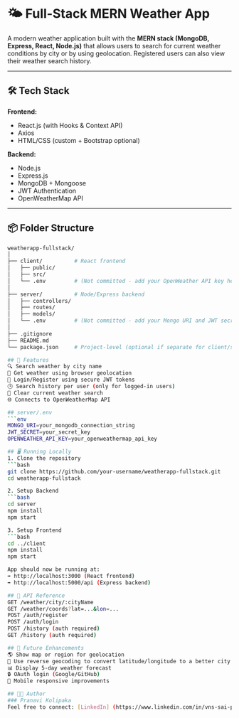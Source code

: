 # 🌤️ Full-Stack MERN Weather App

A modern weather application built with the **MERN stack (MongoDB, Express, React, Node.js)** that allows users to search for current weather conditions by city or by using geolocation. Registered users can also view their weather search history.

---

## 🛠️ Tech Stack

**Frontend:**  
- React.js (with Hooks & Context API)  
- Axios  
- HTML/CSS (custom + Bootstrap optional)

**Backend:**  
- Node.js  
- Express.js  
- MongoDB + Mongoose  
- JWT Authentication  
- OpenWeatherMap API

---

## 📦 Folder Structure

```bash
weatherapp-fullstack/
│
├── client/          # React frontend
│   ├── public/
│   ├── src/
│   └── .env         # (Not committed - add your OpenWeather API key here)
│
├── server/          # Node/Express backend
│   ├── controllers/
│   ├── routes/
│   ├── models/
│   └── .env         # (Not committed - add your Mongo URI and JWT secret here)
│
├── .gitignore
├── README.md
└── package.json     # Project-level (optional if separate for client/server)

## 🔑 Features
🔍 Search weather by city name
📍 Get weather using browser geolocation
🧾 Login/Register using secure JWT tokens
🕒 Search history per user (only for logged-in users)
🧼 Clear current weather search
🌐 Connects to OpenWeatherMap API

## server/.env
```env
MONGO_URI=your_mongodb_connection_string
JWT_SECRET=your_secret_key
OPENWEATHER_API_KEY=your_openweathermap_api_key

## 🖥️ Running Locally
1. Clone the repository
```bash
git clone https://github.com/your-username/weatherapp-fullstack.git
cd weatherapp-fullstack

2. Setup Backend
```bash
cd server
npm install
npm start

3. Setup Frontend
```bash
cd ../client
npm install
npm start

App should now be running at:
➡️ http://localhost:3000 (React frontend)
➡️ http://localhost:5000/api (Express backend)

## 📝 API Reference
GET /weather/city/:cityName
GET /weather/coords?lat=...&lon=...
POST /auth/register
POST /auth/login
POST /history (auth required)
GET /history (auth required)

## 🧠 Future Enhancements
🌎 Show map or region for geolocation
🔄 Use reverse geocoding to convert latitude/longitude to a better city name 
📊 Display 5-day weather forecast
🔒 OAuth login (Google/GitHub)
📱 Mobile responsive improvements

## 👩‍💻 Author
### Pranavi Kolipaka
Feel free to connect: [LinkedIn] (https://www.linkedin.com/in/vns-sai-pranavi-kolipaka-489601208/) | [GitHub] (https://github.com/Pranavi2002)